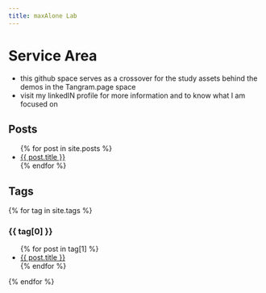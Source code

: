 ```yaml
---
title: maxAlone Lab
---
```


# Service Area
* this github space serves as a crossover for the study assets behind the demos in the Tangram.page space
* visit my linkedIN profile for more information and to know what I am focused on

## Posts
<ul>
  {% for post in site.posts %}
    <li>
      <a href="{{ post.url }}">{{ post.title }}</a>
    </li>
  {% endfor %}
</ul>

## Tags
{% for tag in site.tags %}
  <h3>{{ tag[0] }}</h3>
  <ul>
    {% for post in tag[1] %}
      <li><a href="{{ post.url }}">{{ post.title }}</a></li>
    {% endfor %}
  </ul>
{% endfor %}